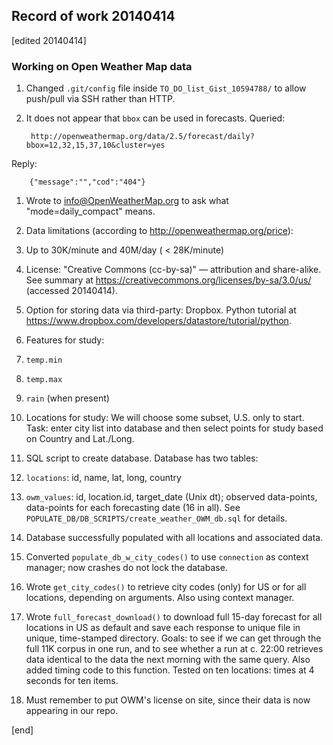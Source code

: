 ## Record of work 20140414

[edited 20140414]

### Working on Open Weather Map data

1. Changed `.git/config` file inside `TO_DO_list_Gist_10594788/` to allow push/pull via SSH rather than HTTP.

1. It does not appear that `bbox` can be used in forecasts. Queried:

        http://openweathermap.org/data/2.5/forecast/daily?bbox=12,32,15,37,10&cluster=yes

  Reply:

        {"message":"","cod":"404"} 

1. Wrote to info@OpenWeatherMap.org to ask what "mode=daily_compact" means.

1. Data limitations (according to http://openweathermap.org/price):

  2. Up to 30K/minute and 40M/day ( < 28K/minute)
  2. License: "Creative Commons (cc-by-sa)" — attribution and share-alike. See summary at https://creativecommons.org/licenses/by-sa/3.0/us/ (accessed 20140414).

1. Option for storing data via third-party: Dropbox. Python tutorial at https://www.dropbox.com/developers/datastore/tutorial/python.

1. Features for study: 

  2. `temp.min`
  2. `temp.max`
  2. `rain` (when present)

1. Locations for study: We will choose some subset, U.S. only to start. Task: enter city list into database and then select points for study based on Country and Lat./Long.

1. SQL script to create database. Database has two tables: 

  2. `locations`: id, name, lat, long, country
  2. `owm_values`: id, location.id, target_date (Unix dt); observed data-points, data-points for each forecasting date (16 in all). See `POPULATE_DB/DB_SCRIPTS/create_weather_OWM_db.sql` for details.

1. Database successfully populated with all locations and associated data.

1. Converted `populate_db_w_city_codes()` to use `connection` as context manager; now crashes do not lock the database.

1. Wrote `get_city_codes()` to retrieve city codes (only) for US or for all locations, depending on arguments. Also using context manager.

1. Wrote `full_forecast_download()` to download full 15-day forecast for all locations in US as default and save each response to unique file in unique, time-stamped directory. Goals: to see if we can get through the full 11K corpus in one run, and to see whether a run at c. 22:00 retrieves data identical to the data the next morning with the same query. Also added timing code to this function. Tested on ten locations: times at 4 seconds for ten items.

1. Must remember to put OWM's license on site, since their data is now appearing in our repo.

[end]
